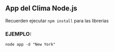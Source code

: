 
## App del Clima Node.js

Recuerden ejecutar ```npm install``` para las librerias

### EJEMPLO:
```
node app -d "New York"
```
